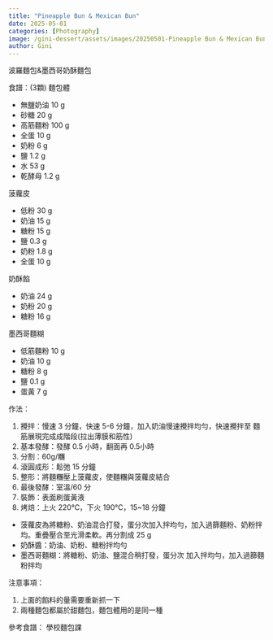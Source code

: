 ```yaml
---
title: "Pineapple Bun & Mexican Bun"
date: 2025-05-01
categories: [Photography]
image: /gini-dessert/assets/images/20250501-Pineapple Bun & Mexican Bun.jpg
author: Gini
---
```

波羅麵包&墨西哥奶酥麵包

食譜：(3顆)
麵包體
- 無鹽奶油 10 g
- 砂糖 20 g
- 高筋麵粉 100 g
- 全蛋 10 g
- 奶粉 6 g
- 鹽 1.2 g
- 水 53 g
- 乾酵母 1.2 g

菠蘿皮
- 低粉 30 g
- 奶油 15 g
- 糖粉 15 g
- 鹽 0.3 g
- 奶粉 1.8 g
- 全蛋 10 g

奶酥餡
- 奶油 24 g
- 奶粉 20 g
- 糖粉 16 g

墨西哥麵糊
- 低筋麵粉 10 g
- 奶油 10 g
- 糖粉 8 g
- 鹽 0.1 g
- 蛋黃 7 g

作法：
1. 攪拌：慢速 3 分鐘，快速 5-6 分鐘，加入奶油慢速攪拌均勻，快速攪拌至
麵筋展現完成成階段(拉出薄膜和筋性)
2. 基本發酵：發酵 0.5 小時，翻面再 0.5小時
3. 分割：60g/糰
4. 滾圓成形：鬆弛 15 分鐘
5. 整形：將麵糰壓上菠蘿皮，使麵糰與菠蘿皮結合
6. 最後發酵：室溫/60 分
7. 裝飾：表面刷蛋黃液
8. 烤焙：上火 220℃，下火 190℃，15~18 分鐘

- 菠蘿皮為將糖粉、奶油混合打發，蛋分次加入拌均勻，加入過篩麵粉、奶粉拌均。重疊壓合至光滑柔軟。再分割成 25 g
- 奶酥醬：奶油、奶粉、糖粉拌均勻
- 墨西哥麵糊：將糖粉、奶油、鹽混合稍打發，蛋分次 加入拌均勻，加入過篩麵粉拌均

注意事項：
1. 上面的餡料的量需要重新抓一下
2. 兩種麵包都屬於甜麵包，麵包體用的是同一種

參考食譜：
學校麵包課
